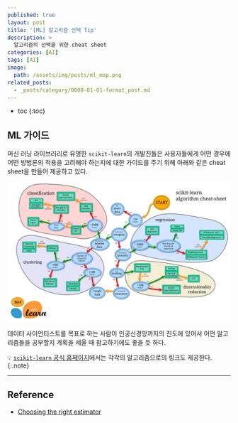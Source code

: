 ```yaml
---
published: true
layout: post
title: '[ML] 알고리즘 선택 Tip'
description: >
  알고리즘의 선택을 위한 cheat sheet
categories: [AI]
tags: [AI]
image:
  path: /assets/img/posts/ml_map.png
related_posts:
  - _posts/category/0000-01-01-format_post.md
---
```

* toc
{:toc}

## ML 가이드

머신 러닝 라이브러리로 유명한 `scikit-learn`의 개발진들은 사용자들에게 어떤 경우에 어떤 방법론의 적용을 고려해야 하는지에 대한 가이드를 주기 위해 아래와 같은 cheat sheet을 만들어 제공하고 있다.  

![ml_map](/assets/img/posts/ml_map.png)

데이터 사이언티스트를 목표로 하는 사람이 인공신경망까지의 진도에 있어서 어떤 알고리즘들을 공부할지 계획을 세울 때 참고하기에도 좋을 듯 하다.  

💡 [`scikit-learn` 공식 홈페이지](https://scikit-learn.org/stable/tutorial/machine_learning_map/index.html)에서는 각각의 알고리즘으로의 링크도 제공한다.  
{:.note}

---
## Reference
- [Choosing the right estimator](https://scikit-learn.org/stable/tutorial/machine_learning_map/index.html)